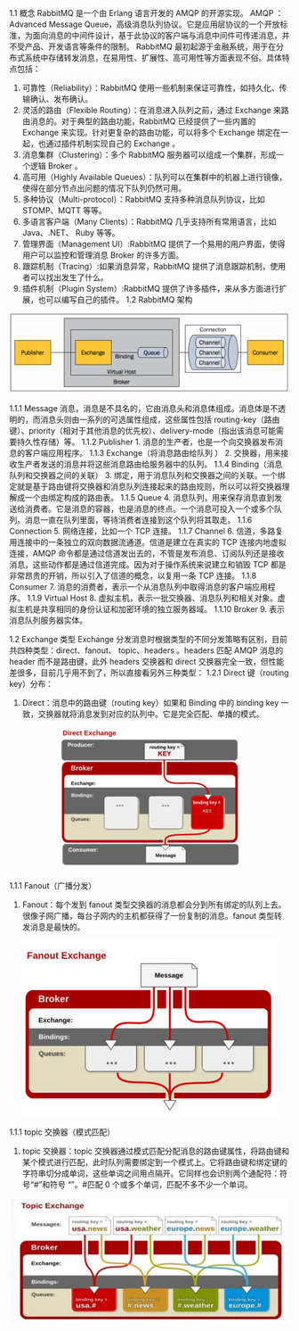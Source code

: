 1.1	概念 
RabbitMQ 是一个由 Erlang 语言开发的 AMQP 的开源实现。 
AMQP ：Advanced Message Queue，高级消息队列协议。它是应用层协议的一个开放标准，为面向消息的中间件设计，基于此协议的客户端与消息中间件可传递消息，并不受产品、开发语言等条件的限制。 
RabbitMQ 最初起源于金融系统，用于在分布式系统中存储转发消息，在易用性、扩展性、高可用性等方面表现不俗。具体特点包括： 
1.	可靠性（Reliability）：RabbitMQ 使用一些机制来保证可靠性，如持久化、传输确认、发布确认。 
2.	灵活的路由（Flexible Routing）：在消息进入队列之前，通过 Exchange 来路由消息的。对于典型的路由功能，RabbitMQ 已经提供了一些内置的 Exchange 来实现。针对更复杂的路由功能，可以将多个 Exchange 绑定在一起，也通过插件机制实现自己的 Exchange 。 
3.	消息集群（Clustering）：多个 RabbitMQ 服务器可以组成一个集群，形成一个逻辑 Broker 。 
4.	高可用（Highly Available Queues）：队列可以在集群中的机器上进行镜像，使得在部分节点出问题的情况下队列仍然可用。 
5.	多种协议（Multi-protocol）：RabbitMQ 支持多种消息队列协议，比如 STOMP、MQTT 等等。 
6.	多语言客户端（Many Clients）：RabbitMQ 几乎支持所有常用语言，比如 Java、.NET、
Ruby 等等。 
7.	管理界面（Management UI）:RabbitMQ 提供了一个易用的用户界面，使得用户可以监控和管理消息 Broker 的许多方面。 
8.	跟踪机制（Tracing）:如果消息异常，RabbitMQ 提供了消息跟踪机制，使用者可以找出发生了什么。 
9.	插件机制（Plugin System）:RabbitMQ 提供了许多插件，来从多方面进行扩展，也可以编写自己的插件。 
1.2	RabbitMQ 架构 
<div align=center>

![1589095236742.png](..\images\1589095236742.png)

</div>
1.1.1	Message 
消息，消息是不具名的，它由消息头和消息体组成。消息体是不透明的，而消息头则由一系列的可选属性组成，这些属性包括 routing-key（路由键）、priority（相对于其他消息的优先权）、delivery-mode（指出该消息可能需要持久性存储）等。 
1.1.2	Publisher 
1.	消息的生产者，也是一个向交换器发布消息的客户端应用程序。 
1.1.3	Exchange（将消息路由给队列 ） 
2.	交换器，用来接收生产者发送的消息并将这些消息路由给服务器中的队列。 
1.1.4	Binding（消息队列和交换器之间的关联） 
3.	绑定，用于消息队列和交换器之间的关联。一个绑定就是基于路由键将交换器和消息队列连接起来的路由规则，所以可以将交换器理解成一个由绑定构成的路由表。 
1.1.5	Queue 
4.	消息队列，用来保存消息直到发送给消费者。它是消息的容器，也是消息的终点。一个消息可投入一个或多个队列。消息一直在队列里面，等待消费者连接到这个队列将其取走。 
1.1.6	Connection 
5.	网络连接，比如一个 TCP 连接。 
1.1.7	Channel 
6.	信道，多路复用连接中的一条独立的双向数据流通道。信道是建立在真实的 TCP 连接内地虚拟连接，AMQP 命令都是通过信道发出去的，不管是发布消息、订阅队列还是接收消息，这些动作都是通过信道完成。因为对于操作系统来说建立和销毁 TCP 都是非常昂贵的开销，所以引入了信道的概念，以复用一条 TCP 连接。 
1.1.8	Consumer 
7.	消息的消费者，表示一个从消息队列中取得消息的客户端应用程序。 
1.1.9	Virtual Host 
8.	虚拟主机，表示一批交换器、消息队列和相关对象。虚拟主机是共享相同的身份认证和加密环境的独立服务器域。 
1.1.10	Broker 
9.	表示消息队列服务器实体。 
 
1.2	Exchange 类型 
Exchange 分发消息时根据类型的不同分发策略有区别，目前共四种类型：direct、fanout、
topic、headers 。headers 匹配 AMQP 消息的 header 而不是路由键，此外 headers 交换器和 direct 交换器完全一致，但性能差很多，目前几乎用不到了，所以直接看另外三种类型： 
1.2.1	Direct 键（routing key）分布： 
1.	Direct：消息中的路由键（routing key）如果和 Binding 中的 binding key 一致，交换器就将消息发到对应的队列中。它是完全匹配、单播的模式。 
<div align=center>

![1589095269099.png](..\images\1589095269099.png)

</div>

1.1.1	Fanout（广播分发） 
1.	Fanout：每个发到 fanout 类型交换器的消息都会分到所有绑定的队列上去。很像子网广播，每台子网内的主机都获得了一份复制的消息。fanout 类型转发消息是最快的。 

<div align=center>

![1589095293890.png](..\images\1589095293890.png)

</div>

 
1.1.1	topic 交换器（模式匹配） 
1.	topic 交换器：topic 交换器通过模式匹配分配消息的路由键属性，将路由键和某个模式进行匹配，此时队列需要绑定到一个模式上。它将路由键和绑定键的字符串切分成单词，这些单词之间用点隔开。它同样也会识别两个通配符：符号“#”和符号
“”。#匹配 0 个或多个单词，匹配不多不少一个单词。 

<div align=center>

![1589095319105.png](..\images\1589095319105.png)

</div>